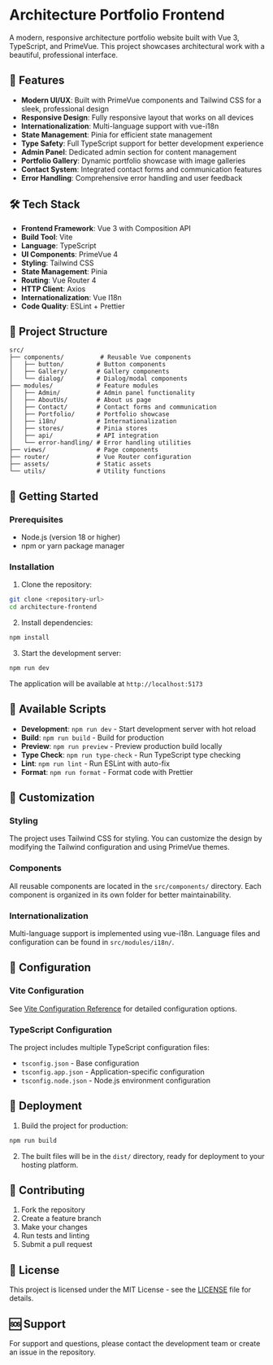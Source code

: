 # Architecture Portfolio Frontend

A modern, responsive architecture portfolio website built with Vue 3, TypeScript, and PrimeVue. This project showcases architectural work with a beautiful, professional interface.

## 🚀 Features

- **Modern UI/UX**: Built with PrimeVue components and Tailwind CSS for a sleek, professional design
- **Responsive Design**: Fully responsive layout that works on all devices
- **Internationalization**: Multi-language support with vue-i18n
- **State Management**: Pinia for efficient state management
- **Type Safety**: Full TypeScript support for better development experience
- **Admin Panel**: Dedicated admin section for content management
- **Portfolio Gallery**: Dynamic portfolio showcase with image galleries
- **Contact System**: Integrated contact forms and communication features
- **Error Handling**: Comprehensive error handling and user feedback

## 🛠️ Tech Stack

- **Frontend Framework**: Vue 3 with Composition API
- **Build Tool**: Vite
- **Language**: TypeScript
- **UI Components**: PrimeVue 4
- **Styling**: Tailwind CSS
- **State Management**: Pinia
- **Routing**: Vue Router 4
- **HTTP Client**: Axios
- **Internationalization**: Vue I18n
- **Code Quality**: ESLint + Prettier

## 📁 Project Structure

```
src/
├── components/          # Reusable Vue components
│   ├── button/         # Button components
│   ├── Gallery/        # Gallery components
│   └── dialog/         # Dialog/modal components
├── modules/            # Feature modules
│   ├── Admin/          # Admin panel functionality
│   ├── AboutUs/        # About us page
│   ├── Contact/        # Contact forms and communication
│   ├── Portfolio/      # Portfolio showcase
│   ├── i18n/           # Internationalization
│   ├── stores/         # Pinia stores
│   ├── api/            # API integration
│   └── error-handling/ # Error handling utilities
├── views/              # Page components
├── router/             # Vue Router configuration
├── assets/             # Static assets
└── utils/              # Utility functions
```

## 🚀 Getting Started

### Prerequisites

- Node.js (version 18 or higher)
- npm or yarn package manager

### Installation

1. Clone the repository:

```bash
git clone <repository-url>
cd architecture-frontend
```

2. Install dependencies:

```bash
npm install
```

3. Start the development server:

```bash
npm run dev
```

The application will be available at `http://localhost:5173`

## 📜 Available Scripts

- **Development**: `npm run dev` - Start development server with hot reload
- **Build**: `npm run build` - Build for production
- **Preview**: `npm run preview` - Preview production build locally
- **Type Check**: `npm run type-check` - Run TypeScript type checking
- **Lint**: `npm run lint` - Run ESLint with auto-fix
- **Format**: `npm run format` - Format code with Prettier

## 🎨 Customization

### Styling

The project uses Tailwind CSS for styling. You can customize the design by modifying the Tailwind configuration and using PrimeVue themes.

### Components

All reusable components are located in the `src/components/` directory. Each component is organized in its own folder for better maintainability.

### Internationalization

Multi-language support is implemented using vue-i18n. Language files and configuration can be found in `src/modules/i18n/`.

## 🔧 Configuration

### Vite Configuration

See [Vite Configuration Reference](https://vite.dev/config/) for detailed configuration options.

### TypeScript Configuration

The project includes multiple TypeScript configuration files:

- `tsconfig.json` - Base configuration
- `tsconfig.app.json` - Application-specific configuration
- `tsconfig.node.json` - Node.js environment configuration

## 🚀 Deployment

1. Build the project for production:

```bash
npm run build
```

2. The built files will be in the `dist/` directory, ready for deployment to your hosting platform.

## 🤝 Contributing

1. Fork the repository
2. Create a feature branch
3. Make your changes
4. Run tests and linting
5. Submit a pull request

## 📝 License

This project is licensed under the MIT License - see the [LICENSE](LICENSE) file for details.

## 🆘 Support

For support and questions, please contact the development team or create an issue in the repository.
